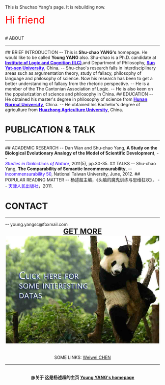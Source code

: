 This is Shuchao Yang's page. It is rebuilding now.

<head>
<p><font color="ff0000"><font size=6><blink>Hi friend</blink></font></font></p>
</head>

<br>
# ABOUT
<hr color="cccccc"> 
## BRIEF INTRODUCTION
-- This is <b>Shu-chao YANG's</b>  homepage. He would like to be called <b>Young YANG</b> also. Shu-chao is a Ph.D. candidate at <b><a href="http://logic.sysu.edu.cn/"><font color="3300ff">Institute of Logic and Cognition (ILC)</font> </a></b>and Department of Philosophy, <b><a href="http://www.sysu.edu.cn/2012/cn/index.htm"><font color="3300ff">Sun Yat-sen University</font></a></b>, China.
-- Shu-chao's research falls in interdisciplinary areas such as argumentation theory, study of fallacy, philosophy of language and philosophy of science. Now his research has been to get a better understanding of fallacy from the rhetoric perspective.
-- He is a member of the The Cantonian Association of Logic.
-- He is also keen on the popularization of science and philosophy in China.
## EDUCATION
-- He obtained his master's degree in philosophy of science from <b><a href="http://www.hunnu.edu.cn/"><font color="3300ff">Hunan Normal University</font></a></b>, China.
-- He obtained his Bachelor's degree of agriculture from <b><a href="http://www.hzau.edu.cn/"><font color="3300ff">Huazhong   Agriculture University</font></a></b>, China.
<br>

# PUBLICATION & TALK
<hr color="cccccc">
## ACADEMIC RESEARCH
-- Dan Wan and Shu-chao Yang, <b>A Study on the Biological Evolutionary Analogy of the Model of Scientific Development</b>, 
-- <br><i><font color="#3300ff">Studies in Dialectices of Nature</font></i>, 2011(5), pp.30-35. 
## TALKS
-- Shu-chao Yang, <b>The Comparability of Semantic Incommensurability</b>, 
-- <font color="#3300ff">Incommensurability 50</font>, National Taiwan University, June, 2012. 
## POPULAR READING MATTER
-- 杨述超主编，《头脑的魔鬼训练与思维狂欢》，
-- <font color="#3300ff">天津人民出版社</font>，2011.
<br>

# CONTACT
<hr color="cccccc">
-- young.yangsc@foxmail.com
<br>

<center><a href="http://mydatas.yangshuchao.com/"><font size="5"><b>GET MORE</b></font></b></a><br><img src="mypic/panda web.jpg" height="350" width="500"></center>
<br>
<br>
 
<center> SOME LINKS: <a href="http://chenww.com/">Weiwei CHEN</a><br></center>
<hr color="cccccc">
<center><br><b>@关于 这是杨述超的主页  <a href="http://yangshuchao.com">Young YANG's homepage</a></b></center>
<center> <script type="text/javascript">var cnzz_protocol = (("https:" == document.location.protocol) ? " https://" : " http://");document.write(unescape("%3Cspan id='cnzz_stat_icon_1271680563'%3E%3C/span%3E%3Cscript src='" + cnzz_protocol + "s22.cnzz.com/z_stat.php%3Fid%3D1271680563%26show%3Dpic' type='text/javascript'%3E%3C/script%3E"));</script></center>


